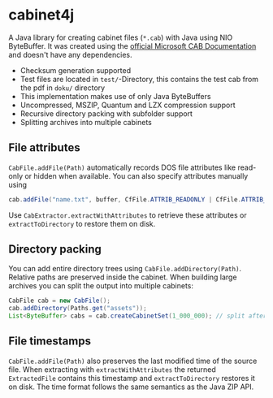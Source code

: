 # cabinet4j

A Java library for creating cabinet files (`*.cab`) with Java using NIO ByteBuffer. 
It was created using the [official Microsoft CAB Documentation](docu/%5BMS-CAB%5D.pdf) and doesn't have any dependencies.

- Checksum generation supported
- Test files are located in `test/`-Directory, this contains the test cab from the pdf in `doku/` directory
- This implementation makes use of only Java ByteBuffers
- Uncompressed, MSZIP, Quantum and LZX compression support
- Recursive directory packing with subfolder support
- Splitting archives into multiple cabinets

## File attributes

`CabFile.addFile(Path)` automatically records DOS file attributes like read-only or hidden when available. You can also specify attributes manually using

```java
cab.addFile("name.txt", buffer, CfFile.ATTRIB_READONLY | CfFile.ATTRIB_HIDDEN);
```

Use `CabExtractor.extractWithAttributes` to retrieve these attributes or
`extractToDirectory` to restore them on disk.

## Directory packing

You can add entire directory trees using `CabFile.addDirectory(Path)`. Relative
paths are preserved inside the cabinet. When building large archives you can
split the output into multiple cabinets:

```java
CabFile cab = new CabFile();
cab.addDirectory(Paths.get("assets"));
List<ByteBuffer> cabs = cab.createCabinetSet(1_000_000); // split after 1 MB
```

## File timestamps

`CabFile.addFile(Path)` also preserves the last modified time of the source
file. When extracting with `extractWithAttributes` the returned
`ExtractedFile` contains this timestamp and `extractToDirectory` restores it on
disk. The time format follows the same semantics as the Java ZIP API.